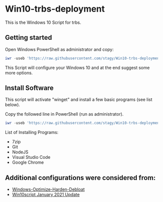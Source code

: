 # Win10-trbs-deployment

This is the Windows 10 Script for trbs. 



## Getting started

Open Windows PowerShell as administrator and copy: 

```powershell
iwr -useb 'https://raw.githubusercontent.com/stagy/Win10-trbs-deployment/main/configure.ps1'|iex
```
This Script will configure your Windows 10 and at the end suggest some more options.



## Install Software

This script will activate "winget" and install a few basic programs (see list below).

Copy the followed line in PowerShell (run as administrator).
```powershell
iwr -useb 'https://raw.githubusercontent.com/stagy/Win10-trbs-deployment/main/baseInstall.ps1'|iex
```

List of Installing Programs:
- 7zip
- Git
- NodeJS
- Visual Studio Code
- Google Chrome



## Additional configurations were considered from:

- [Windows-Optimize-Harden-Debloat
  ](https://github.com/simeononsecurity/Windows-Optimize-Harden-Debloat/)
- [Win10script January 2021 Update
  ](https://github.com/ChrisTitusTech/win10script)


